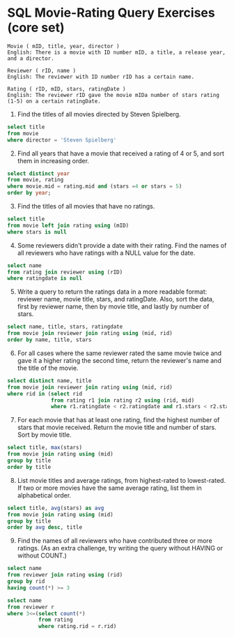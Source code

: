 # SQL Movie-Rating Query Exercises (core set)

    Movie ( mID, title, year, director )
    English: There is a movie with ID number mID, a title, a release year, and a director.
    
    Reviewer ( rID, name )
    English: The reviewer with ID number rID has a certain name.
    
    Rating ( rID, mID, stars, ratingDate )
    English: The reviewer rID gave the movie mIDa number of stars rating (1-5) on a certain ratingDate.

1. Find the titles of all movies directed by Steven Spielberg.

```sql
select title 
from movie 
where director = 'Steven Spielberg'
```

2. Find all years that have a movie that received a rating of 4 or 5, and sort them in increasing order. 

```sql
select distinct year 
from movie, rating 
where movie.mid = rating.mid and (stars =4 or stars = 5) 
order by year;
```

3. Find the titles of all movies that have no ratings. 

```sql
select title
from movie left join rating using (mID)
where stars is null
```

4. Some reviewers didn't provide a date with their rating. Find the names of all reviewers who have ratings with a NULL value for the date. 

```sql
select name 
from rating join reviewer using (rID)
where ratingdate is null
```

5. Write a query to return the ratings data in a more readable format: reviewer name, movie title, stars, and ratingDate. Also, sort the data, first by reviewer name, then by movie title, and lastly by number of stars. 

```sql
select name, title, stars, ratingdate 
from movie join reviewer join rating using (mid, rid)
order by name, title, stars
```

6. For all cases where the same reviewer rated the same movie twice and gave it a higher rating the second time, return the reviewer's name and the title of the movie. 

```sql
select distinct name, title
from movie join reviewer join rating using (mid, rid)
where rid in (select rid
              from rating r1 join rating r2 using (rid, mid)
              where r1.ratingdate < r2.ratingdate and r1.stars < r2.stars)
```

7. For each movie that has at least one rating, find the highest number of stars that movie received. Return the movie title and number of stars. Sort by movie title. 

```sql
select title, max(stars)
from movie join rating using (mid)
group by title
order by title
```

8. List movie titles and average ratings, from highest-rated to lowest-rated. If two or more movies have the same average rating, list them in alphabetical order. 

```sql
select title, avg(stars) as avg
from movie join rating using (mid)
group by title
order by avg desc, title
```

9. Find the names of all reviewers who have contributed three or more ratings. (As an extra challenge, try writing the query without HAVING or without COUNT.) 

```sql
select name 
from reviewer join rating using (rid) 
group by rid 
having count(*) >= 3
```
```sql
select name 
from reviewer r 
where 3<=(select count(*) 
          from rating 
          where rating.rid = r.rid)
```
